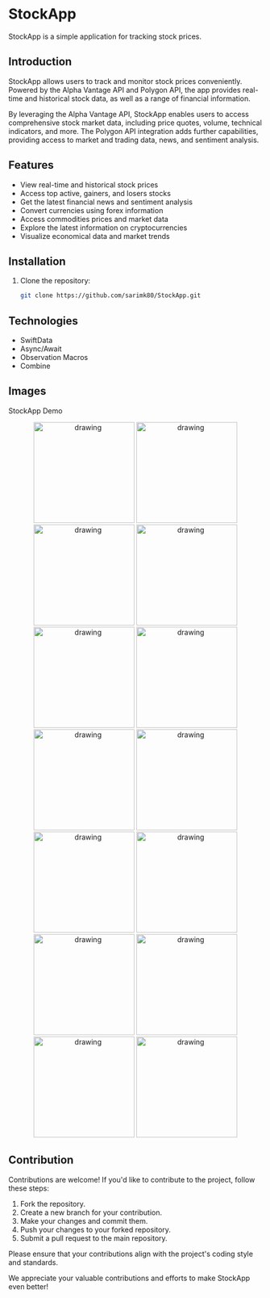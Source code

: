 # StockApp

StockApp is a simple application for tracking stock prices.

## Introduction

StockApp allows users to track and monitor stock prices conveniently. Powered by the Alpha Vantage API and Polygon API, the app provides real-time and historical stock data, as well as a range of financial information.

By leveraging the Alpha Vantage API, StockApp enables users to access comprehensive stock market data, including price quotes, volume, technical indicators, and more. The Polygon API integration adds further capabilities, providing access to market and trading data, news, and sentiment analysis.

## Features

- View real-time and historical stock prices
- Access top active, gainers, and losers stocks
- Get the latest financial news and sentiment analysis
- Convert currencies using forex information
- Access commodities prices and market data
- Explore the latest information on cryptocurrencies
- Visualize economical data and market trends

## Installation

1. Clone the repository:

   ```bash
   git clone https://github.com/sarimk80/StockApp.git 

## Technologies

- SwiftData
- Async/Await
- Observation Macros
- Combine

## Images

StockApp Demo

<div align="center">
    <img src="StockApp/readMeAssets/Simulator Screenshot - iPhone 14 Pro - 2023-07-11 at 12.01.20.png" alt="drawing" width="200"/>
    <img src="StockApp/readMeAssets/Simulator Screenshot - iPhone 14 Pro - 2023-07-11 at 12.01.24.png" alt="drawing" width="200"/>
    <img src="StockApp/readMeAssets/Simulator Screenshot - iPhone 14 Pro - 2023-07-11 at 14.55.53.png" alt="drawing" width="200"/>
    <img src="StockApp/readMeAssets/Simulator Screenshot - iPhone 14 Pro - 2023-07-11 at 14.56.11.png" alt="drawing" width="200"/>
    <img src="StockApp/readMeAssets/Simulator Screenshot - iPhone 14 Pro - 2023-07-11 at 14.56.32.png" alt="drawing" width="200"/>
    <img src="StockApp/readMeAssets/Simulator Screenshot - iPhone 14 Pro - 2023-07-12 at 13.45.33.png" alt="drawing" width="200"/>
    <img src="StockApp/readMeAssets/Simulator Screenshot - iPhone 14 Pro - 2023-07-12 at 13.45.37.png" alt="drawing" width="200"/>
    <img src="StockApp/readMeAssets/Simulator Screenshot - iPhone 14 Pro - 2023-07-12 at 13.45.40.png" alt="drawing" width="200"/>
    <img src="StockApp/readMeAssets/Simulator Screenshot - iPhone 14 Pro - 2023-07-12 at 13.45.46.png" alt="drawing" width="200"/>
    <img src="StockApp/readMeAssets/Simulator Screenshot - iPhone 14 Pro - 2023-07-22 at 16.48.49.png" alt="drawing" width="200"/>
    <img src="StockApp/readMeAssets/Simulator Screenshot - iPhone 14 Pro - 2023-07-22 at 16.49.02.png" alt="drawing" width="200"/>
    <img src="StockApp/readMeAssets/Simulator Screenshot - iPhone 14 Pro - 2023-07-22 at 16.49.23.png" alt="drawing" width="200"/>
    <img src="StockApp/readMeAssets/Simulator Screenshot - iPhone 14 Pro - 2023-07-22 at 16.49.29.png" alt="drawing" width="200"/>
    <img src="StockApp/readMeAssets/Simulator Screenshot - iPhone 14 Pro - 2023-07-22 at 16.49.39.png" alt="drawing" width="200"/>
</div>

## Contribution

Contributions are welcome! If you'd like to contribute to the project, follow these steps:

1. Fork the repository.
2. Create a new branch for your contribution.
3. Make your changes and commit them.
4. Push your changes to your forked repository.
5. Submit a pull request to the main repository.

Please ensure that your contributions align with the project's coding style and standards.

We appreciate your valuable contributions and efforts to make StockApp even better!
